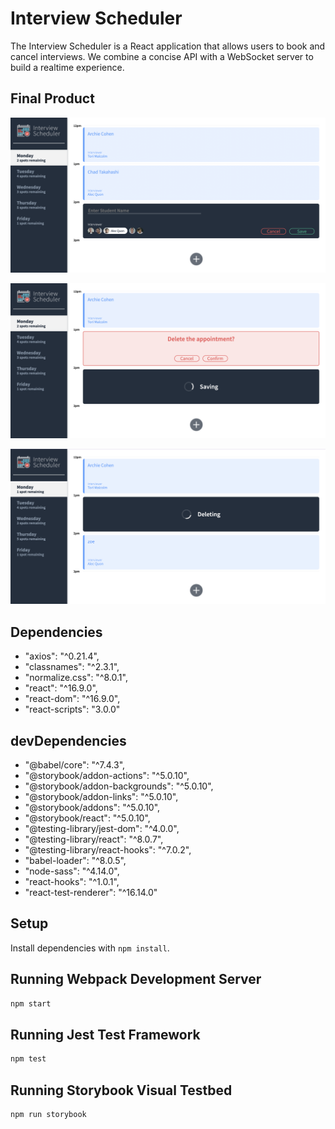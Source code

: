 # Interview Scheduler

The Interview Scheduler is a React application that allows users to book and cancel interviews. We combine a concise API with a WebSocket server to build a realtime experience.

## Final Product

!["screenshot of adding an appointment"](https://github.com/yq4103/scheduler/blob/master/docs/Screen%20Shot%202021-10-06%20at%2010.11.04%20PM.png?raw=true)

!["screenshot of saving an appointment"](https://github.com/yq4103/scheduler/blob/master/docs/Screen%20Shot%202021-10-06%20at%2010.11.42%20PM.png?raw=true)

!["screenshot of deleting an appointment"](https://github.com/yq4103/scheduler/blob/master/docs/Screen%20Shot%202021-10-06%20at%2010.12.21%20PM.png?raw=true)

## Dependencies

- "axios": "^0.21.4",
- "classnames": "^2.3.1",
- "normalize.css": "^8.0.1",
- "react": "^16.9.0",
- "react-dom": "^16.9.0",
- "react-scripts": "3.0.0"

## devDependencies

- "@babel/core": "^7.4.3",
- "@storybook/addon-actions": "^5.0.10",
- "@storybook/addon-backgrounds": "^5.0.10",
- "@storybook/addon-links": "^5.0.10",
- "@storybook/addons": "^5.0.10",
- "@storybook/react": "^5.0.10",
- "@testing-library/jest-dom": "^4.0.0",
- "@testing-library/react": "^8.0.7",
- "@testing-library/react-hooks": "^7.0.2",
- "babel-loader": "^8.0.5",
- "node-sass": "^4.14.0",
- "react-hooks": "^1.0.1",
- "react-test-renderer": "^16.14.0"

## Setup

Install dependencies with `npm install`.

## Running Webpack Development Server

```sh
npm start
```

## Running Jest Test Framework

```sh
npm test
```

## Running Storybook Visual Testbed

```sh
npm run storybook
```
